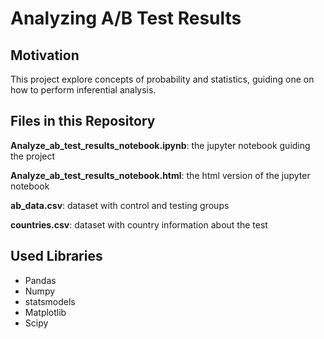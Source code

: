 # Analyzing A/B Test Results

## Motivation
This project explore concepts of probability and statistics,
guiding one on how to perform inferential analysis.

## Files in this Repository

**Analyze_ab_test_results_notebook.ipynb**: the jupyter notebook guiding the project

**Analyze_ab_test_results_notebook.html**: the html version of the jupyter notebook

**ab_data.csv**: dataset with control and testing groups

**countries.csv**: dataset with country information about the test

## Used Libraries
- Pandas
- Numpy
- statsmodels
- Matplotlib
- Scipy
